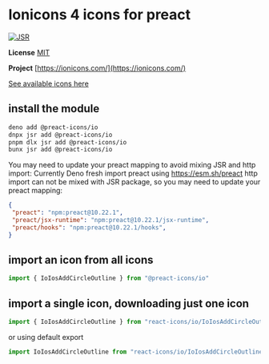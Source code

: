 # Ionicons 4 icons for preact

[![JSR](https://jsr.io/badges/@preact-icons/io)](https://jsr.io/@preact-icons/io)

**License** [MIT](https://github.com/ionic-team/ionicons/blob/master/LICENSE)

**Project** [https://ionicons.com/](https://ionicons.com/)

[See available icons here](https://react-icons.deno.dev/io)

## install the module

```bash
deno add @preact-icons/io
dnpx jsr add @preact-icons/io
pnpm dlx jsr add @preact-icons/io
bunx jsr add @preact-icons/io
```

You may need to update your preact mapping to avoid mixing JSR and http import:
Currently Deno fresh import preact using https://esm.sh/preact http import can not be mixed with JSR package, so you may need to update your preact mapping:
```json
{
 "preact": "npm:preact@10.22.1",
 "preact/jsx-runtime": "npm:preact@10.22.1/jsx-runtime",
 "preact/hooks": "npm:preact@10.22.1/hooks",
}
```

## import an icon from all icons

```ts
import { IoIosAddCircleOutline } from "@preact-icons/io"
```

## import a single icon, downloading just one icon

```ts
import { IoIosAddCircleOutline } from "react-icons/io/IoIosAddCircleOutline"
```

or using default export

```ts
import IoIosAddCircleOutline from "react-icons/io/IoIosAddCircleOutline"
```
